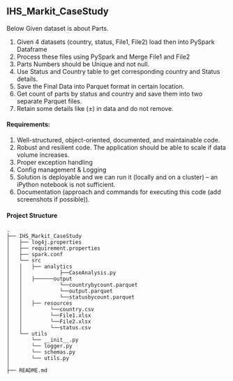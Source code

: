 ## IHS_Markit_CaseStudy

Below Given dataset is about Parts.
1. Given 4 datasets (country, status, File1, File2) load then into PySpark Dataframe
2. Process these files using PySpark and Merge File1 and File2
3. Parts Numbers should be Unique and not null.
4. Use Status and Country table to get corresponding country and Status details.
5. Save the Final Data into Parquet format in certain location.
6. Get count of parts by status and country and save them into two separate Parquet files.
7. Retain some details like (±) in data and do not remove.


#### Requirements:
1. Well-structured, object-oriented, documented, and maintainable code.
2. Robust and resilient code. The application should be able to scale if data volume increases.
3. Proper exception handling
4. Config management & Logging
5. Solution is deployable and we can run it (locally and on a cluster) – an iPython notebook is not sufficient.
6. Documentation (approach and commands for executing this code (add screenshots if possible)).


#### Project Structure

```
.
├── IHS_Markit_CaseStudy
│   ├── log4j.properties
│   ├── requirement.properties
│   ├── spark.conf
│   └── src
│   │   ├── analytics
│   │            ├──CaseAnalysis.py
│   │   ├──────output
│   │            └──countrybycount.parquet
│   │            └──output.parquet
│   │            └──statusbycount.parquet
│   │   ├── resources
│   │         └──country.csv
│   │         └──File1.xlsx
│   │         └──File2.xlsx
│   │         └──status.csv
│   └── utils
│       └── __init__.py
│       └── logger.py
│       └── schemas.py
│       └── utils.py
│
├── README.md

